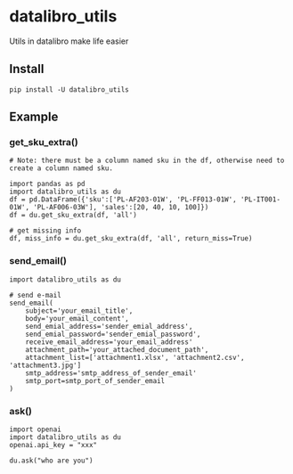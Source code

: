 # datalibro_utils
Utils in datalibro make life easier

## Install
```pip install -U datalibro_utils```

## Example

### get_sku_extra()
```
# Note: there must be a column named sku in the df, otherwise need to create a column named sku.

import pandas as pd
import datalibro_utils as du
df = pd.DataFrame({'sku':['PL-AF203-01W', 'PL-FF013-01W', 'PL-IT001-01W', 'PL-AF006-03W'], 'sales':[20, 40, 10, 100]})
df = du.get_sku_extra(df, 'all')

# get missing info
df, miss_info = du.get_sku_extra(df, 'all', return_miss=True)
```

### send_email()
```
import datalibro_utils as du

# send e-mail
send_email(
    subject='your_email_title', 
    body='your_email_content', 
    send_emial_address='sender_emial_address', 
    send_emial_password='sender_emial_password',
    receive_email_address='your_email_address'
    attachment_path='your_attached_document_path', 
    attachment_list=['attachment1.xlsx', 'attachment2.csv', 'attachment3.jpg']
    smtp_address='smtp_address_of_sender_email'
    smtp_port=smtp_port_of_sender_email
)
```

### ask()
```
import openai
import datalibro_utils as du
openai.api_key = "xxx"

du.ask("who are you")
```
